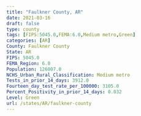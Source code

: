 ```yaml
---
title: "Faulkner County, AR"
date: 2021-03-16
draft: false
type: county
tags: [FIPS:5045.0,FEMA:6.0,Medium metro,Green]
categories: [AR]
County: Faulkner County
State: AR
FIPS: 5045.0
FEMA_Region: 6.0
Population: 126007.0
NCHS_Urban_Rural_Classification: Medium metro
Tests_in_prior_14_days: 3912.0
Fourteen_day_test_rate_per_100000: 3105.0
Percent_Positivity_in_prior_14_days: 0.032
Level: Green
url: /states/AR/faulkner-county
---
```




